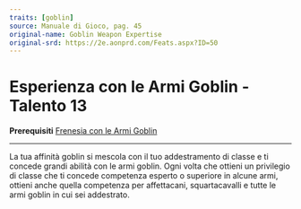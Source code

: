 ```yaml
---
traits: [goblin]
source: Manuale di Gioco, pag. 45
original-name: Goblin Weapon Expertise
original-srd: https://2e.aonprd.com/Feats.aspx?ID=50
---
```


# Esperienza con le Armi Goblin - Talento 13

**Prerequisiti**
[Frenesia con le Armi Goblin](/stirpi/goblin/talenti/frenesia-con-le-armi-goblin)

---

La tua affinità goblin si mescola con il tuo addestramento di classe e ti
concede grandi abilità con le armi goblin. Ogni volta che ottieni un privilegio
di classe che ti concede competenza esperto o superiore in alcune armi, ottieni
anche quella competenza per affettacani, squartacavalli e tutte le armi goblin
in cui sei addestrato.
